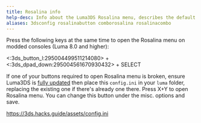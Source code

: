 ```yaml
---
title: Rosalina info
help-desc: Info about the Luma3DS Rosalina menu, describes the default key combination and links to a custom Luma3DS config.ini that changes the button combo
aliases: 3dsconfig rosalinabutton comborosalina rosalinacombo
---
```


Press the following keys at the same time to open the Rosalina menu on modded consoles (Luma 8.0 and higher):

<:3ds_button_l:295004499511214080> + <:3ds_dpad_down:295004561670930432> + SELECT

If one of your buttons required to open Rosalina menu is broken, ensure Luma3DS is [fully updated](https://3ds.hacks.guide/restoring-updating-cfw) then place this `config.ini` in your `luma` folder, replacing the existing one if there's already one there. Press X+Y to open Rosalina menu. You can change this button under the misc. options and save.

<https://3ds.hacks.guide/assets/config.ini>
